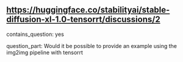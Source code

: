 ## https://huggingface.co/stabilityai/stable-diffusion-xl-1.0-tensorrt/discussions/2

contains_question: yes

question_part: Would it be possible to provide an example using the img2img pipeline with tensorrt